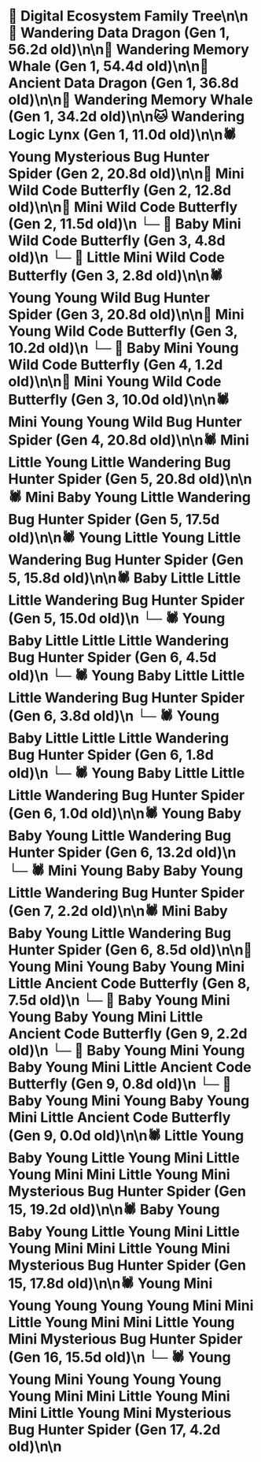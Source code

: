 # 🌳 Digital Ecosystem Family Tree\n\n🐉 Wandering Data Dragon (Gen 1, 56.2d old)\n\n🐋 Wandering Memory Whale (Gen 1, 54.4d old)\n\n🐉 Ancient Data Dragon (Gen 1, 36.8d old)\n\n🐋 Wandering Memory Whale (Gen 1, 34.2d old)\n\n🐱 Wandering Logic Lynx (Gen 1, 11.0d old)\n\n🕷️ Young Mysterious Bug Hunter Spider (Gen 2, 20.8d old)\n\n🦋 Mini Wild Code Butterfly (Gen 2, 12.8d old)\n\n🦋 Mini Wild Code Butterfly (Gen 2, 11.5d old)\n  └─ 🦋 Baby Mini Wild Code Butterfly (Gen 3, 4.8d old)\n  └─ 🦋 Little Mini Wild Code Butterfly (Gen 3, 2.8d old)\n\n🕷️ Young Young Wild Bug Hunter Spider (Gen 3, 20.8d old)\n\n🦋 Mini Young Wild Code Butterfly (Gen 3, 10.2d old)\n  └─ 🦋 Baby Mini Young Wild Code Butterfly (Gen 4, 1.2d old)\n\n🦋 Mini Young Wild Code Butterfly (Gen 3, 10.0d old)\n\n🕷️ Mini Young Young Wild Bug Hunter Spider (Gen 4, 20.8d old)\n\n🕷️ Mini Little Young Little Wandering Bug Hunter Spider (Gen 5, 20.8d old)\n\n🕷️ Mini Baby Young Little Wandering Bug Hunter Spider (Gen 5, 17.5d old)\n\n🕷️ Young Little Young Little Wandering Bug Hunter Spider (Gen 5, 15.8d old)\n\n🕷️ Baby Little Little Little Wandering Bug Hunter Spider (Gen 5, 15.0d old)\n  └─ 🕷️ Young Baby Little Little Little Wandering Bug Hunter Spider (Gen 6, 4.5d old)\n  └─ 🕷️ Young Baby Little Little Little Wandering Bug Hunter Spider (Gen 6, 3.8d old)\n  └─ 🕷️ Young Baby Little Little Little Wandering Bug Hunter Spider (Gen 6, 1.8d old)\n  └─ 🕷️ Young Baby Little Little Little Wandering Bug Hunter Spider (Gen 6, 1.0d old)\n\n🕷️ Young Baby Baby Young Little Wandering Bug Hunter Spider (Gen 6, 13.2d old)\n  └─ 🕷️ Mini Young Baby Baby Young Little Wandering Bug Hunter Spider (Gen 7, 2.2d old)\n\n🕷️ Mini Baby Baby Young Little Wandering Bug Hunter Spider (Gen 6, 8.5d old)\n\n🦋 Young Mini Young Baby Young Mini Little Ancient Code Butterfly (Gen 8, 7.5d old)\n  └─ 🦋 Baby Young Mini Young Baby Young Mini Little Ancient Code Butterfly (Gen 9, 2.2d old)\n  └─ 🦋 Baby Young Mini Young Baby Young Mini Little Ancient Code Butterfly (Gen 9, 0.8d old)\n  └─ 🦋 Baby Young Mini Young Baby Young Mini Little Ancient Code Butterfly (Gen 9, 0.0d old)\n\n🕷️ Little Young Baby Young Little Young Mini Little Young Mini Mini Little Young Mini Mysterious Bug Hunter Spider (Gen 15, 19.2d old)\n\n🕷️ Baby Young Baby Young Little Young Mini Little Young Mini Mini Little Young Mini Mysterious Bug Hunter Spider (Gen 15, 17.8d old)\n\n🕷️ Young Mini Young Young Young Young Mini Mini Little Young Mini Mini Little Young Mini Mysterious Bug Hunter Spider (Gen 16, 15.5d old)\n  └─ 🕷️ Young Young Mini Young Young Young Young Mini Mini Little Young Mini Mini Little Young Mini Mysterious Bug Hunter Spider (Gen 17, 4.2d old)\n\n